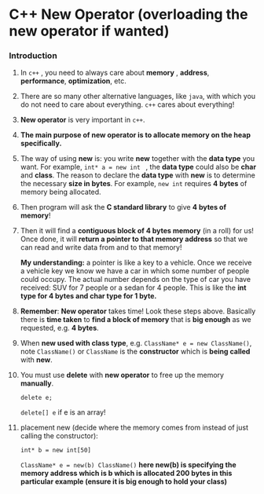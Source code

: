 # C++ New Operator (overloading the new operator if wanted)

### Introduction

1. In `c++` , you need to always care about **memory** , **address**, **performance**, **optimization**, etc.
2. There are so many other alternative languages, like `java`, with which you do not need to care about everything. `c++` cares about everything!
3. **New operator** is very important in `c++`.
4. **The main purpose of new operator is to allocate memory on the heap specifically.**
5. The way of using **new** is: you write **new** together with the **data type** you want. For example, `int* a = new int ` , the **data type** could also be **char** and **class**. The reason to declare the **data type** with **new** is to determine the necessary **size in bytes**. For example, `new int` requires **4 bytes** of memory being allocated. 
6. Then program will ask the **C standard library** to give **4 bytes of memory**! 

7. Then it will find a **contiguous block of 4 bytes memory** (in a roll) for us! Once done, it will **return a pointer to that memory address** so that we can read and write data from and to that memory!

   **My understanding:** a pointer is like a key to a vehicle. Once we receive a vehicle key we know we have a car in which some number of people could occupy. The actual number depends on the type of car you have received: SUV for 7 people or a sedan for 4 people. This is like the **int type for 4 bytes and char type for 1 byte.**

8. **Remember**: **New operator** takes time! Look these steps above. Basically there is **time taken** to **find a block of memory** that is **big enough** as we requested, e.g. **4 bytes**.

9. When **new used with class type**, e.g. `ClassName* e = new ClassName()`, note `ClassName()` or `ClassName` is the **constructor** which is **being called** with **new**.

10. You must use **delete** with **new operator** to free up the memory **manually**.

    `delete e;`

    `delete[] e` if e is an array!

11. placement new (decide where the memory comes from instead of just calling the constructor): 

    `int* b = new int[50]`

    `ClassName* e = new(b) ClassName()` **here new(b) is specifying the memory address which is b which is allocated 200 bytes in this particular example (ensure it is big enough to hold your class)**

